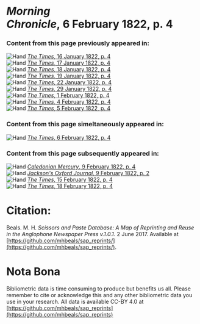 # *Morning Chronicle*, 6 February 1822, p. 4  
  
### Content from this page previously appeared in:  
![Hand](http://scissorsandpaste.net/wp-content/uploads/2017/06/smallhandpointer.png) [*The Times*, 16 January 1822, p. 4](https://mhbeals.github.io/sap_html/The-Times/The-Times-16-January-1822-p-4)  
![Hand](http://scissorsandpaste.net/wp-content/uploads/2017/06/smallhandpointer.png) [*The Times*, 17 January 1822, p. 4](https://mhbeals.github.io/sap_html/The-Times/The-Times-17-January-1822-p-4)  
![Hand](http://scissorsandpaste.net/wp-content/uploads/2017/06/smallhandpointer.png) [*The Times*, 18 January 1822, p. 4](https://mhbeals.github.io/sap_html/The-Times/The-Times-18-January-1822-p-4)  
![Hand](http://scissorsandpaste.net/wp-content/uploads/2017/06/smallhandpointer.png) [*The Times*, 19 January 1822, p. 4](https://mhbeals.github.io/sap_html/The-Times/The-Times-19-January-1822-p-4)  
![Hand](http://scissorsandpaste.net/wp-content/uploads/2017/06/smallhandpointer.png) [*The Times*, 22 January 1822, p. 4](https://mhbeals.github.io/sap_html/The-Times/The-Times-22-January-1822-p-4)  
![Hand](http://scissorsandpaste.net/wp-content/uploads/2017/06/smallhandpointer.png) [*The Times*, 29 January 1822, p. 4](https://mhbeals.github.io/sap_html/The-Times/The-Times-29-January-1822-p-4)  
![Hand](http://scissorsandpaste.net/wp-content/uploads/2017/06/smallhandpointer.png) [*The Times*, 1 February 1822, p. 4](https://mhbeals.github.io/sap_html/The-Times/The-Times-1-February-1822-p-4)  
![Hand](http://scissorsandpaste.net/wp-content/uploads/2017/06/smallhandpointer.png) [*The Times*, 4 February 1822, p. 4](https://mhbeals.github.io/sap_html/The-Times/The-Times-4-February-1822-p-4)  
![Hand](http://scissorsandpaste.net/wp-content/uploads/2017/06/smallhandpointer.png) [*The Times*, 5 February 1822, p. 4](https://mhbeals.github.io/sap_html/The-Times/The-Times-5-February-1822-p-4)  
  
### Content from this page simeltaneously appeared in:  
![Hand](http://scissorsandpaste.net/wp-content/uploads/2017/06/smallhandpointer.png) [*The Times*, 6 February 1822, p. 4](https://mhbeals.github.io/sap_html/The-Times/The-Times-6-February-1822-p-4)  
  
### Content from this page subsequently appeared in:  
![Hand](http://scissorsandpaste.net/wp-content/uploads/2017/06/smallhandpointer.png) [*Caledonian Mercury*, 9 February 1822, p. 4](https://mhbeals.github.io/sap_html/Caledonian-Mercury/Caledonian-Mercury-9-February-1822-p-4)  
![Hand](http://scissorsandpaste.net/wp-content/uploads/2017/06/smallhandpointer.png) [*Jackson's Oxford Journal*, 9 February 1822, p. 2](https://mhbeals.github.io/sap_html/Jackson's-Oxford-Journal/Jackson's-Oxford-Journal-9-February-1822-p-2)  
![Hand](http://scissorsandpaste.net/wp-content/uploads/2017/06/smallhandpointer.png) [*The Times*, 15 February 1822, p. 4](https://mhbeals.github.io/sap_html/The-Times/The-Times-15-February-1822-p-4)  
![Hand](http://scissorsandpaste.net/wp-content/uploads/2017/06/smallhandpointer.png) [*The Times*, 18 February 1822, p. 4](https://mhbeals.github.io/sap_html/The-Times/The-Times-18-February-1822-p-4)  


# Citation: 

Beals. M. H. *Scissors and Paste Database: A Map of Reprinting and Reuse in the Anglophone Newspaper Press v.1.0.1.* 2 June 2017. Available at [https://github.com/mhbeals/sap_reprints/](https://github.com/mhbeals/sap_reprints/). 

# Nota Bona

Bibliometric data is time consuming to produce but benefits us all. Please remember to cite or acknowledge this and any other bibliometric data you use in your research. All data is available CC-BY 4.0 at [https://github.com/mhbeals/sap_reprints](https://github.com/mhbeals/sap_reprints)